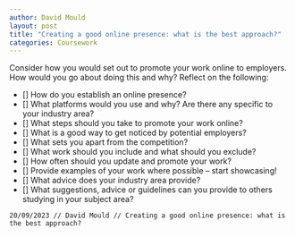 ```yaml
---
author: David Mould
layout: post
title: "Creating a good online presence: what is the best approach?"
categories: Coursework
---
```

Consider how you would set out to promote your work online to employers. How would you go about doing this and why? 
Reflect on the following:

- []	How do you establish an online presence? 
- [] What platforms would you use and why? Are there any specific to your industry area? 
- [] What steps should you take to promote your work online? 
- [] What is a good way to get noticed by potential employers? 
- [] What sets you apart from the competition? 
- [] What work should you include and what should you exclude?
- [] How often should you update and promote your work?
- [] Provide examples of your work where possible – start showcasing!
- [] What advice does your industry area provide?
- [] What suggestions, advice or guidelines can you provide to others studying in your subject area? 

```20/09/2023 // David Mould // Creating a good online presence: what is the best approach?```
